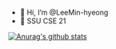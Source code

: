 - 👋 Hi, I’m @LeeMin-hyeong
- 🏫 SSU CSE 21

<!---
LeeMin-hyeong/LeeMin-hyeong is a ✨ special ✨ repository because its `README.md` (this file) appears on your GitHub profile.
You can click the Preview link to take a look at your changes.
--->
 [![Anurag's github stats](https://github-readme-stats.vercel.app/api?LeeMin-hyeong=LeeMin-hyeong)](https://github.com/anuraghazra/github-readme-stats)

